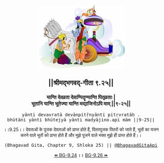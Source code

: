 <center><img src="../../asset/BG.png" alt="#API #bhagavadgitaapi #slok #nodejs #js #api #gitaapi #krishna #hinduism #vedic #ISKCON #shreemadbhagavadgita #technology"/>
<h2>||श्रीमद्‍भगवद्‍-गीता ९.२५||</h2>
<h3>यान्ति देवव्रता देवान्पितॄन्यान्ति पितृव्रताः |<br/>भूतानि यान्ति भूतेज्या यान्ति मद्याजिनोऽपि माम् ||९-२५||</h3>
<pre>yānti devavratā devānpitṝnyānti pitṛvratāḥ .<br/>bhūtāni yānti bhūtejyā yānti madyājino.api mām ||9-25||</pre>
<p>।।9.25।। देवताओं के पूजक देवताओं को प्राप्त होते हैं, पितरपूजक पितरों को जाते हैं, भूतों का यजन करने वाले भूतों को प्राप्त होते हैं और मुझे पूजने वाले भक्त मुझे ही प्राप्त होते हैं।।</p>
<pre>(Bhagavad Gita, Chapter 9, Shloka 25) || <a href="https://twitter.com/bhagavadgitaapi">@BhagavadGitaApi</a></pre><a href="../../9/24">⏪  BG-9.24</a><b>        ।।        </b><a href="../../9/26">BG-9.26  ⏩</a></center></center>